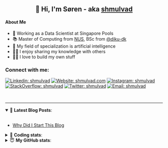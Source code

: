 <h2 align="center">
	👋 Hi, I'm Søren - aka <a href="https://shmulvad.com">shmulvad</a>
</h2>

#### About Me
- 🤖 Working as a Data Scientist at Singapore Pools
- 📚 Master of Computing from [NUS], BSc from [@diku-dk]
- 🧠 My field of specialization is artificial intelligence
- 👨‍🏫 I enjoy sharing my knowledge with others
- 👨‍💻 I love to build my own stuff

### Connect with me:

[![Linkedin: shmulvad](https://img.shields.io/badge/shmulvad-blue?style=flat&logo=Linkedin&logoColor=white)][linkedin]
[![Website: shmulvad.com](https://img.shields.io/badge/shmulvad.com-47CCCC?&style=flat&logo=Google-Chrome&logoColor=white)][website]
[![Instagram: shmulvad](https://img.shields.io/badge/-@shmulvad-purple?style=flat&logo=Instagram&logoColor=white)][instagram]
[![StackOverflow: shmulvad](https://img.shields.io/badge/shmulvad-FE7A16?style=flat&logo=stack-overflow&logoColor=white)][stackOverflow]
[![Twitter: shmulvad](https://img.shields.io/badge/@shmulvad-1ca0f1?style=flat&logo=twitter&logoColor=white)][twitter]
[![Email: shmulvad](https://img.shields.io/badge/shmulvad-D14836?style=flat&logo=gmail&logoColor=white)][mail]

<br />

---

<details open>
 <summary>📕 <b>Latest Blog Posts</b>: </summary>

<br>

<!-- BLOG-POST-LIST:START -->
- [Why Did I Start This Blog](https://shmulvad.com/blog/why-did-start-this-blog)
<!-- BLOG-POST-LIST:END -->

</details>

<!-- --- -->

<details>
 <summary>🤖 <b>Coding stats</b>: </summary>

<br>

NOTE: Doesn't track coding at work or work done in environments such as Jupyter Notebooks.

<!--START_SECTION:waka-->
![Code Time](http://img.shields.io/badge/Code%20Time-2%2C618%20hrs%2021%20mins-blue)

**I'm a Night 🦉** 

```text
🌞 Morning                475 commits         ██░░░░░░░░░░░░░░░░░░░░░░░   08.43 % 
🌆 Daytime                1538 commits        ███████░░░░░░░░░░░░░░░░░░   27.30 % 
🌃 Evening                2200 commits        ██████████░░░░░░░░░░░░░░░   39.06 % 
🌙 Night                  1420 commits        ██████░░░░░░░░░░░░░░░░░░░   25.21 % 
```


📊 **This Week I Spent My Time On** 

```text
💬 Programming Languages: 
Python                   4 hrs 7 mins        ███████████░░░░░░░░░░░░░░   43.70 % 
Other                    2 hrs 34 mins       ███████░░░░░░░░░░░░░░░░░░   27.35 % 
YAML                     30 mins             █░░░░░░░░░░░░░░░░░░░░░░░░   05.45 % 
JavaScript               24 mins             █░░░░░░░░░░░░░░░░░░░░░░░░   04.32 % 
TypeScript               22 mins             █░░░░░░░░░░░░░░░░░░░░░░░░   04.01 % 

🔥 Editors: 
VS Code                  6 hrs 52 mins       ██████████████████░░░░░░░   72.93 % 
Zsh                      2 hrs 32 mins       ███████░░░░░░░░░░░░░░░░░░   27.05 % 
Sublime Text             0 secs              ░░░░░░░░░░░░░░░░░░░░░░░░░   00.02 % 

🐱‍💻 Projects: 
km24-core                8 hrs 33 mins       ███████████████████████░░   90.83 % 
company-scrapers         27 mins             █░░░░░░░░░░░░░░░░░░░░░░░░   04.89 % 
dmarc-analyse            12 mins             █░░░░░░░░░░░░░░░░░░░░░░░░   02.15 % 
faktanet                 11 mins             ░░░░░░░░░░░░░░░░░░░░░░░░░   01.96 % 
overvaagning-admin       0 secs              ░░░░░░░░░░░░░░░░░░░░░░░░░   00.15 % 
```


 Last Updated on 16/07/2024 18:45:16 UTC
<!--END_SECTION:waka-->

</details>

<!-- --- -->

<details>
 <summary>😇 <b>My GitHub stats</b>: </summary>

<br>

<img align="left" alt="shmulvad's Github Stats" src="https://github-readme-stats.vercel.app/api?username=shmulvad&show_icons=true&hide_border=true" />

</details>



[website]: https://shmulvad.com
[twitter]: https://twitter.com/shmulvad
[linkedin]: https://linkedin.com/in/shmulvad
[instagram]: https://instagram.com/shmulvad
[stackOverflow]: https://stackoverflow.com/users/9248793/shmulvad
[mail]: mailto:shmulvad@gmail.com
[@diku-dk]: https://github.com/diku-dk
[github]: https://github.com/shmulvad
[NUS]: https://www.nus.edu.sg